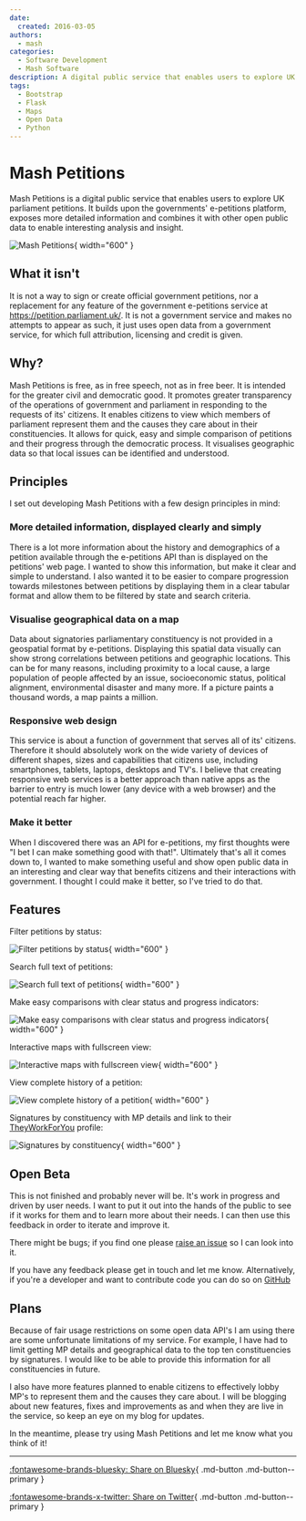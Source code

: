 ```yaml
---
date:
  created: 2016-03-05
authors:
  - mash
categories:
  - Software Development
  - Mash Software
description: A digital public service that enables users to explore UK government and parliament petitions.
tags:
  - Bootstrap
  - Flask
  - Maps
  - Open Data
  - Python
---
```


# Mash Petitions

Mash Petitions is a digital public service that enables users to explore UK parliament petitions. It builds upon the governments' e-petitions platform, exposes more detailed information and combines it with other open public data to enable interesting analysis and insight.

<!-- more -->

![Mash Petitions](../../assets/images/petitions-main.png){ width="600" }

## What it isn't

It is not a way to sign or create official government petitions, nor a replacement for any feature of the government e-petitions service at <https://petition.parliament.uk/>. It is not a government service and makes no attempts to appear as such, it just uses open data from a government service, for which full attribution, licensing and credit is given.

## Why?

Mash Petitions is free, as in free speech, not as in free beer. It is intended for the greater civil and democratic good. It promotes greater transparency of the operations of government and parliament in responding to the requests of its' citizens. It enables citizens to view which members of parliament represent them and the causes they care about in their constituencies. It allows for quick, easy and simple comparison of petitions and their progress through the democratic process. It visualises geographic data so that local issues can be identified and understood.

## Principles

I set out developing Mash Petitions with a few design principles in mind:

### More detailed information, displayed clearly and simply

There is a lot more information about the history and demographics of a petition available through the e-petitions API than is displayed on the petitions' web page. I wanted to show this information, but make it clear and simple to understand. I also wanted it to be easier to compare progression towards milestones between petitions by displaying them in a clear tabular format and allow them to be filtered by state and search criteria.

### Visualise geographical data on a map

Data about signatories parliamentary constituency is not provided in a geospatial format by e-petitions. Displaying this spatial data visually can show strong correlations between petitions and geographic locations. This can be for many reasons, including proximity to a local cause, a large population of people affected by an issue, socioeconomic status, political alignment, environmental disaster and many more. If a picture paints a thousand words, a map paints a million.

### Responsive web design

This service is about a function of government that serves all of its' citizens. Therefore it should absolutely work on the wide variety of devices of different shapes, sizes and capabilities that citizens use, including smartphones, tablets, laptops, desktops and TV's. I believe that creating responsive web services is a better approach than native apps as the barrier to entry is much lower (any device with a web browser) and the potential reach far higher.

### Make it better

When I discovered there was an API for e-petitions, my first thoughts were "I bet I can make something good with that!". Ultimately that's all it comes down to, I wanted to make something useful and show open public data in an interesting and clear way that benefits citizens and their interactions with government. I thought I could make it better, so I've tried to do that.

## Features

Filter petitions by status:

![Filter petitions by status](../../assets/images/petitions-filter.png){ width="600" }

Search full text of petitions:

![Search full text of petitions](../../assets/images/petitions-search.png){ width="600" }

Make easy comparisons with clear status and progress indicators:

![Make easy comparisons with clear status and progress indicators](../../assets/images/petitions-status.png){ width="600" }

Interactive maps with fullscreen view:

![Interactive maps with fullscreen view](../../assets/images/petitions-map.png){ width="600" }

View complete history of a petition:

![View complete history of a petition](../../assets/images/petitions-history.png){ width="600" }

Signatures by constituency with MP details and link to their [TheyWorkForYou](https://www.theyworkforyou.com/) profile:

![Signatures by constituency](../../assets/images/petitions-constituency.png){ width="600" }

## Open Beta

This is not finished and probably never will be. It's work in progress and driven by user needs. I want to put it out into the hands of the public to see if it works for them and to learn more about their needs. I can then use this feedback in order to iterate and improve it.

There might be bugs; if you find one please [raise an issue](https://github.com/MashSoftware/petitions/issues) so I can look into it.

If you have any feedback please get in touch and let me know. Alternatively, if you're a developer and want to contribute code you can do so on [GitHub](https://github.com/MashSoftware/petitions)

## Plans

Because of fair usage restrictions on some open data API's I am using there are some unfortunate limitations of my service. For example, I have had to limit getting MP details and geographical data to the top ten constituencies by signatures. I would like to be able to provide this information for all constituencies in future.

I also have more features planned to enable citizens to effectively lobby MP's to represent them and the causes they care about. I will be blogging about new features, fixes and improvements as and when they are live in the service, so keep an eye on my blog for updates.

In the meantime, please try using Mash Petitions and let me know what you think of it!

---

[:fontawesome-brands-bluesky: Share on Bluesky](https://bsky.app/intent/compose?){ .md-button .md-button--primary }

[:fontawesome-brands-x-twitter: Share on Twitter](https://twitter.com/intent/tweet?url=https%3A%2F%2Fmatthew-shaw.github.io%2Fblog%2F2016%2F03%2F05%2Fmash-petitions%2F&via=MattShaw85&text=Mash%20Petitions&hashtags=OpenData%2CPython%2CFlask){ .md-button .md-button--primary }
